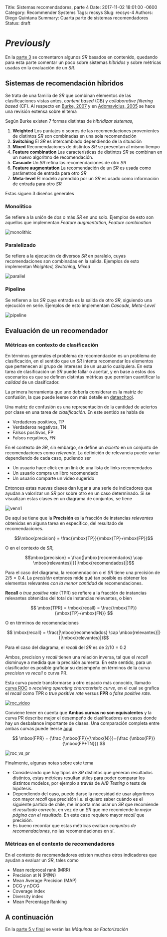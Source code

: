 Title: Sistemas recomendadores, parte 4
Date: 2017-11-02 18:01:00 -0600
Category: Recommender Systems
Tags: recsys
Slug: recsys-4
Authors: Diego Quintana
Summary: Cuarta parte de sistemas recomendadores
Status: draft

<!-- Modified: 2010-12-05 19:30 -->

<!-- entry 4, clase al 08.11 -->
<!-- Hoy -->
<!-- *  Evaluación -->
<!-- *  Laboratorio -->
<!-- *  usando *Bag of Words* -->
<!-- *  LDA -->
<!-- *  Usando un software llamado *gensim* -->

# _Previously_

En la [parte 3]({filename}/blog/sysrec-3.md) se comentaron algunos _SR_ basados en contenido, quedando para esta parte comentar un poco sobre sistemas _híbridos_ y sobre métricas usadas en la evaluación de un _SR_.

## Sistemas de recomendación híbridos

Se trata de una familia de _SR_ que combinan elementos de las clasificaciones vistas antes, _content based_ (CB) y _collaborative filtering based_ (CF). Al respecto en [Burke, 2007](http://citeseerx.ist.psu.edu/viewdoc/download?doi=10.1.1.88.8200&rep=rep1&type=pdf) y en [Adomavicius, 2005](http://blog.ag-nbi.de/wp-content/uploads/2015/10/adomavicius-recsys.pdf) se hace una revisión extensa sobre el tema

Según Burke existen 7 formas distintas de _hibridizar sistemas_,

1. **Weighted** Los puntajes o scores de las recomendaciones provenientes de distintos _SR_ son combinadas en una sola recomendación
2. **Switching** El _SR_ es intercambiado dependiendo de la situación
3. **Mixed** Recomendaciones de distintos _SR_ se presentan al mismo tiempo
4. **Feature combination** Las características de distintos _SR_ se combinan en un nuevo algoritmo de recomendación.
5. **Cascade** Un _SR_ refina las recomendaciones de otro _SR_
6. **Feature augmentation** La recomendación de un _SR_ es usada como parámetros de entrada para otro _SR_
7. **Meta-level** El modelo aprendido por un _SR_ es usado como información de entrada para otro _SR_

Estas siguen 3 diseños generales

### Monolítico

Se refiere a la unión de dos o más _SR_ en uno solo. Ejemplos de esto son aquellos que implementan _Feature augmentation, Feature combination_

![monolithic]({filename}/images/monolithic_hybrid.png)

### Paralelizado

Se refiere a la ejecución de diversos _SR_ en paralelo, cuyas recomendaciones son combinadas en la salida. Ejemplos de esto implementan _Weighted, Switching, Mixed_

![parallel]({filename}/images/parallel_hybrid.png)

### Pipeline

Se refieren a los _SR_ cuya entrada es la salida de otro _SR_, siguiendo una ejecución en serie. Ejemplos de esto implementam _Cascade, Meta-Level_

![pipeline]({filename}/images/pipeline_hybrid.png)

## Evaluación de un recomendador

### Métricas en contexto de clasificación

En términos generales el problema de recomendación es un problema de clasificación, en el sentido que un _SR_ intenta recomendar los elementos que pertenecen al grupo de intereses de un usuario cualquiera. En esta tarea de clasificación un _SR_ puede fallar o acertar, y en base a estos dos escenarios es que se definen distintas métricas que permitan cuantificar la _calidad_ de un clasificador.

La primera herramienta que uno debería considerar es la matriz de confusión, la que puede leerse con más detalle en [dataschool](http://www.dataschool.io/simple-guide-to-confusion-matrix-terminology/).

Una matriz de confusión es una representación de la cantidad de aciertos por clase en una tarea _de clasificación_. En este sentido se habla de

- Verdaderos positivos, TP
- Verdaderos negativos, TN
- Falsos positivos, FP
- Falsos negativos, FN

En el contexto de _SR_, sin embargo, se define un _acierto_ en un conjunto de recomendaciones como _relevante_. La definición de relevancia puede variar dependiendo de cada caso, pudiendo ser

- Un usuario hace click en un link de una lista de links recomendados
- Un usuario compra un libro recomendado
- Un usuario comparte un video sugerido

Entonces estas nuevas clases dan lugar a una serie de indicadores que ayudan a valorizar un _SR_ por sobre otro en un caso determinado. Si se visualizan estas clases en un diagrama de conjuntos, se tiene

![venn1]({filename}/images/venn1.png)

De aquí se tiene que la **Precisión** es la fracción de instancias _relevantes_ obtenidas en alguna tarea en específico, del resultado de recomendaciones.

$$\mbox{precision} = \frac{\mbox{TP}}{\mbox{TP}+\mbox{FP}}$$

O en el contexto de _SR_,

$$\mbox{precision} = \frac{|\mbox{recomendados} \cap \mbox{relevantes}|}{|\mbox{recomendados}|}$$

Para el caso del diagrama, la recomendación o el _SR_ tiene una precisión de $2/5=0.4$. La _precisión_ entonces mide qué tan posible es obtener los elementos relevantes _con la menor cantidad_ de recomendaciones.

**Recall** o _true positive rate_ (TPR) se refiere a la fracción de instancias relevantes obtenidas del total de instancias relevantes, o bien

$$
\mbox{TPR} = \mbox{recall} = \frac{\mbox{TP}}{\mbox{TP}+\mbox{FN}}
$$

O en términos de recomendaciones

$$
\mbox{recall} = \frac{|\mbox{recomendados} \cap \mbox{relevantes}|}{|\mbox{relevantes}|}$$

Para el caso del diagrama, el _recall_ del _SR_ es de $2/10=0.2$

Ambos, precision y _recall_ tienen una relación inversa, tal que el _recall_ disminuye a medida que la precisión aumenta. En este sentido, para un clasificador es posible graficar su desempeño en términos de la curva _precision vs recall_ o curva PR.

Esta curva puede transformarse a otro espacio más conocido, llamado [curva ROC](https://en.wikipedia.org/wiki/Receiver_operating_characteristic) o _receiving operating characteristic curve_, en el cual se grafica el _recall_ como TPR o _true positive rate_ versus **FPR** o _false positive rate_.

[![roc_video](http://img.youtube.com/vi/OAl6eAyP-yo/0.jpg)](http://www.youtube.com/watch?v=OAl6eAyP-yo "ROC Curve explained")

Conviene tener en cuenta que **Ambas curvas no son equivalentes** y la curva PR describe mejor el desempeño de clasificadores en casos donde hay un desbalance importante de clases. Una comparación completa entre ambas curvas puede leerse [aquí](http://pages.cs.wisc.edu/~jdavis/davisgoadrichcamera2.pdf)

$$
\mbox{FPR} = {\frac {\mbox{FP}}{\mbox{N}}}={\frac {\mbox{FP}}{\mbox{FP+TN}}}
$$

![roc_vs_pr]({filename}/images/roc_vs_pr.png)

Finalmente, algunas notas sobre este tema

- Considerando que hay tipos de _SR_ distintos que generan resultados distintos, estas métricas resultan útiles para poder comparar los distintos modelos, por ejemplo a través de _A/B Testing_ o tests de hipótesis.
- Dependiendo del caso, puedo darse la necesidad de usar algoritmos con mayor _recall_ que precisión i.e. si quiero saber cuándo es el siguiente partido de chile, me importa más usar un _SR_ que recomiende el _resultado correcto_, en vez de un _SR_ que me recomiende _la mejor página con el resultado_. En este caso requiero mayor _recall_ que precisión.
- Es bueno recordar que estas métricas evalúan _conjuntos de recomendaciones_, no las recomendaciones en sí.

### Métricas en el contexto de recomendadores

En el contexto de recomendadores existen muchos otros indicadores que ayudan a evaluar un _SR_, tales como

- Mean reciprocal rank (MRR)
- Precision at N (P@N)
- Mean Average Precision (MAP)
- DCG y nDCG
- Coverage index
- Diversity index
- Mean Percentage Ranking

<!-- ## Diversity

Si alguien le gusta el *colo colo*, y le recomiendo sólo noticias del mismo equipo, la diversidad es muy baja. Si en cambio le recomiendo noticias de fútbol, añado diversidad a mi conjunto de recomendaciones. Esto apunta a resolver el problema de *burbujas de información*, algo que se puede hacer de manera programática y controlada. -->

## A continuación

En la [parte 5 y final]({filename}/blog/sysrec-5.md) se verán las _Máquinas de Factorización_
